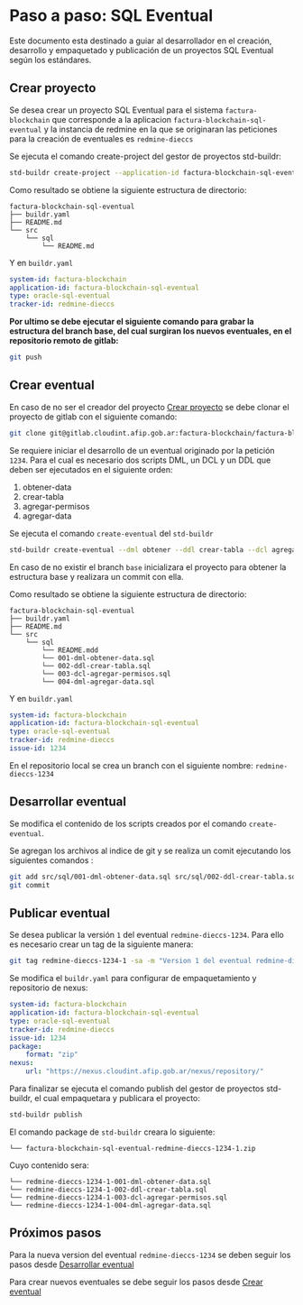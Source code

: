 # Paso a paso: SQL Eventual

Este documento esta destinado a guiar al desarrollador en el creación, desarrollo y empaquetado y publicación de un proyectos SQL Eventual según los estándares.

## Crear proyecto

Se desea crear un proyecto SQL Eventual para el sistema `factura-blockchain` que corresponde a la aplicacion `factura-blockchain-sql-eventual` y la instancia de redmine en la que se originaran las peticiones para la creación de eventuales es `redmine-dieccs`

Se ejecuta el comando create-project del gestor de proyectos std-buildr:

```bash
std-buildr create-project --application-id factura-blockchain-sql-eventual  --system-id factura-blockchain --type oracle-sql-eventual --tracker-id redmine-dieccs
```

Como resultado se obtiene la siguiente estructura de directorio:

```tree
factura-blockchain-sql-eventual
├── buildr.yaml
├── README.md
└── src
    └── sql
        └── README.md
```

Y en `buildr.yaml`

```yaml
system-id: factura-blockchain
application-id: factura-blockchain-sql-eventual
type: oracle-sql-eventual
tracker-id: redmine-dieccs
```

**Por ultimo se debe ejecutar el siguiente comando para grabar la estructura del branch base, del cual surgiran los nuevos eventuales, en el repositorio remoto de gitlab:**

```bash
git push
```

## Crear eventual

En caso de no ser el creador del proyecto [Crear proyecto](#Crear-proyecto) se debe clonar el proyecto de gitlab con el siguiente comando:

```bash
git clone git@gitlab.cloudint.afip.gob.ar:factura-blockchain/factura-blockchain-sql-eventual.git
```

Se requiere iniciar el desarrollo de un eventual originado por la petición `1234`. Para el cual es necesario dos scripts DML, un DCL y un DDL que deben ser ejecutados en el siguiente orden:

1. obtener-data
2. crear-tabla
3. agregar-permisos
4. agregar-data

Se ejecuta el comando `create-eventual` del `std-buildr`

```bash
std-buildr create-eventual --dml obtener --ddl crear-tabla --dcl agregar-permisos --dml agregar-data -i 1234
```

En caso de no existir el branch `base` inicializara el proyecto para obtener la estructura base y realizara un commit con ella.

Como resultado se obtiene la siguiente estructura de directorio:

```tree
factura-blockchain-sql-eventual
├── buildr.yaml
├── README.md
└── src
    └── sql
        └── README.mdd
        └── 001-dml-obtener-data.sql
        └── 002-ddl-crear-tabla.sql
        └── 003-dcl-agregar-permisos.sql
        └── 004-dml-agregar-data.sql
```

Y en `buildr.yaml`

```yaml
system-id: factura-blockchain
application-id: factura-blockchain-sql-eventual
type: oracle-sql-eventual
tracker-id: redmine-dieccs
issue-id: 1234
```

En el repositorio local se crea un branch con el siguiente nombre: `redmine-dieccs-1234`

## Desarrollar eventual

Se modifica el contenido de los scripts creados por el comando `create-eventual`.

Se agregan los archivos al indice de git y se realiza un comit ejecutando los siguientes comandos :

```bash
git add src/sql/001-dml-obtener-data.sql src/sql/002-ddl-crear-tabla.sql src/sql/003-dcl-agregar-permisos.sql src/sql/004-dml-agregar-data.sql
git commit
```

## Publicar eventual

Se desea publicar la versión `1`  del eventual `redmine-dieccs-1234`. Para ello es necesario crear un tag de la siguiente manera:

```bash
git tag redmine-dieccs-1234-1 -sa -m "Version 1 del eventual redmine-dieccs-1234"
```

Se modifica el `buildr.yaml` para configurar de empaquetamiento y repositorio de nexus:

```yaml
system-id: factura-blockchain
application-id: factura-blockchain-sql-eventual
type: oracle-sql-eventual
tracker-id: redmine-dieccs
issue-id: 1234
package:
    format: "zip"
nexus:
    url: "https://nexus.cloudint.afip.gob.ar/nexus/repository/"
```

Para finalizar se ejecuta el comando publish del gestor de proyectos std-buildr, el cual empaquetara y publicara el proyecto:

```bash
std-buildr publish
```

El comando package de `std-buildr` creara lo siguiente:

```tree
└── factura-blockchain-sql-eventual-redmine-dieccs-1234-1.zip
```

Cuyo contenido sera:

```tree
└── redmine-dieccs-1234-1-001-dml-obtener-data.sql
└── redmine-dieccs-1234-1-002-ddl-crear-tabla.sql
└── redmine-dieccs-1234-1-003-dcl-agregar-permisos.sql
└── redmine-dieccs-1234-1-004-dml-agregar-data.sql
```


## Próximos pasos

Para la nueva version del eventual `redmine-dieccs-1234` se deben seguir los pasos desde [Desarrollar eventual](#Desarrollar-eventual)

Para crear nuevos eventuales se debe seguir los pasos desde [Crear eventual](#Crear-eventual)